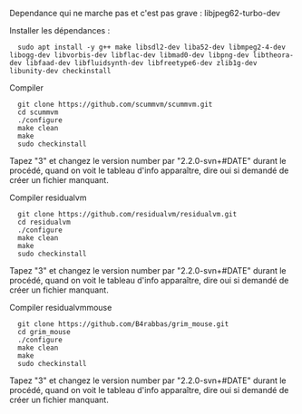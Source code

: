Dependance qui ne marche pas et c'est pas grave : libjpeg62-turbo-dev

Installer les dépendances :
```
  sudo apt install -y g++ make libsdl2-dev liba52-dev libmpeg2-4-dev libogg-dev libvorbis-dev libflac-dev libmad0-dev libpng-dev libtheora-dev libfaad-dev libfluidsynth-dev libfreetype6-dev zlib1g-dev libunity-dev checkinstall
```

Compiler
```
  git clone https://github.com/scummvm/scummvm.git
  cd scummvm
  ./configure
  make clean
  make
  sudo checkinstall
```
Tapez "3" et changez le version number par "2.2.0-svn+#DATE" durant le procédé, quand on voit le tableau d'info apparaître, dire oui si demandé de créer un fichier manquant.




Compiler residualvm
```
  git clone https://github.com/residualvm/residualvm.git
  cd residualvm
  ./configure
  make clean
  make
  sudo checkinstall
```
Tapez "3" et changez le version number par "2.2.0-svn+#DATE" durant le procédé, quand on voit le tableau d'info apparaître, dire oui si demandé de créer un fichier manquant.




Compiler residualvmmouse
```
  git clone https://github.com/B4rabbas/grim_mouse.git
  cd grim_mouse
  ./configure
  make clean
  make
  sudo checkinstall
```
Tapez "3" et changez le version number par "2.2.0-svn+#DATE" durant le procédé, quand on voit le tableau d'info apparaître, dire oui si demandé de créer un fichier manquant.

